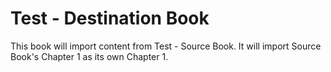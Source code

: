 # Test - Destination Book

This book will import content from Test - Source Book. It will import Source Book's Chapter 1 as its own Chapter 1.

